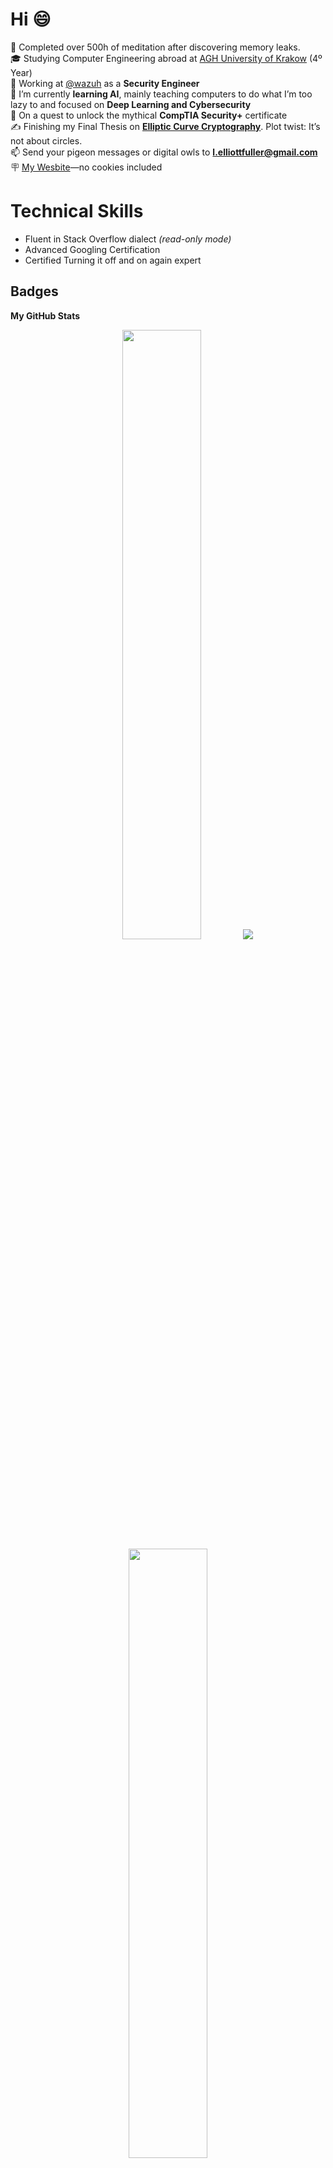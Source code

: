 # Hi 😄

🧘 Completed over 500h of meditation after discovering memory leaks.<br>
:mortar_board: Studying Computer Engineering abroad at [AGH University of Krakow](https://www.agh.edu.pl/) (4º Year)<br>
🏢 Working at [@wazuh](https://github.com/wazuh) as a **Security Engineer**<br>
:seedling: I’m currently **learning AI**, mainly teaching computers to do what I’m too lazy to and focused on **Deep Learning and Cybersecurity**<br>
🔐 On a quest to unlock the mythical **CompTIA Security+** certificate<br>
✍️ Finishing my Final Thesis on [**Elliptic Curve Cryptography**](https://en.wikipedia.org/wiki/Elliptic-curve_cryptography). Plot twist: It’s not about circles.<br>
📫 Send your pigeon messages or digital owls to **l.elliottfuller@gmail.com**<br>
🪧 [My Wesbite](https://leonfullxr.github.io/MyWebsite/)—no cookies included<br>

# Technical Skills
* Fluent in Stack Overflow dialect *(read-only mode)*
* Advanced Googling Certification
* Certified Turning it off and on again expert

## Badges

<b>My GitHub Stats</b>
<p align="center">
  <img height="50%" width="auto" src ="https://github-readme-stats.vercel.app/api/top-langs/?username=leonfullxr&layout=compact&hide_border=true&theme=darcula&bg_color=00000000&langs_count=6&hide=jupyter%20notebook,tex,css,php&exclude_repo=Pacman-AI">
  <img src ="https://github-readme-streak-stats.herokuapp.com?user=leonfullxr&theme=darcula&hide_border=true&background=FFFFFF00">
  <br>
  <img height="50%" width="auto" src ="https://github-readme-activity-graph.vercel.app/graph?username=leonfullxr&bg_color=0000000&color=2980b9&line=2980b9&point=27ae60&area_color=2980b9&area=true&hide_border=true">
  <br>
</p>
